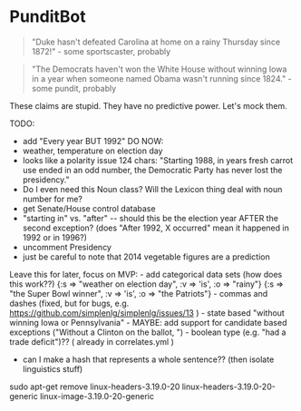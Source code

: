 PunditBot
=========

> "Duke hasn't defeated Carolina at home on a rainy Thursday since 1872!" - some sportscaster, probably

> "The Democrats haven't won the White House without winning Iowa in a year when someone named Obama wasn't running since 1824." - some pundit, probably

These claims are stupid. They have no predictive power. Let's mock them.

TODO:
  - add "Every year BUT 1992"
  DO NOW: 
  - weather, temperature on election day
  - looks like a polarity issue 124 chars: "Starting 1988, in years fresh carrot use ended in an odd number, the Democratic Party has never lost the presidency."
  - Do I even need this Noun class? Will the Lexicon thing deal with noun number for me?
  - get Senate/House control database
  - "starting in" vs. "after" -- should this be the election year AFTER the second exception? (does "After 1992, X occurred" mean it happened in 1992 or in 1996?)
  - uncomment Presidency
  - just be careful to note that 2014 vegetable figures are a prediction

Leave this for later, focus on MVP:
    - add categorical data sets (how does this work??) {:s => "weather on election day", :v => 'is', :o => "rainy"} {:s => "the Super Bowl winner", :v => 'is', :o => "the Patriots"}
    - commas and dashes (fixed, but for bugs, e.g. https://github.com/simplenlg/simplenlg/issues/13 )
    - state based "without winning Iowa or Pennsylvania"
    - MAYBE: add support for candidate based exceptions ("Without a Clinton on the ballot, ")
    - boolean type (e.g. "had a trade deficit")?? ( already in correlates.yml )
  - can I make a hash that represents a whole sentence?? (then isolate linguistics stuff)


sudo apt-get remove linux-headers-3.19.0-20 linux-headers-3.19.0-20-generic linux-image-3.19.0-20-generic
